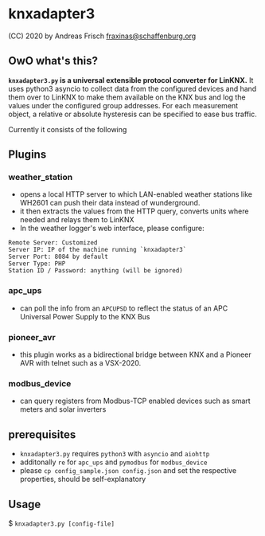 # knxadapter3

(CC) 2020 by Andreas Frisch <fraxinas@schaffenburg.org>

## OwO what's this?
**`knxadapter3.py` is a universal extensible protocol converter for LinKNX.**
It uses python3 asyncio to collect data from the configured devices and hand them over to LinKNX to make them available on the KNX bus and log the values under the configured group addresses. For each measurement object, a relative or absolute hysteresis can be specified to ease bus traffic.

Currently it consists of the following

## Plugins
### weather_station
* opens a local HTTP server to which LAN-enabled 
weather stations like WH2601 can push their data instead of wunderground.
* it then extracts the values from the HTTP query, converts units where needed and relays them to LinKNX
* In the weather logger's web interface, please configure:
```
Remote Server: Customized
Server IP: IP of the machine running `knxadapter3`
Server Port: 8084 by default
Server Type: PHP
Station ID / Password: anything (will be ignored)
```

### apc_ups
* can poll the info from an `APCUPSD` to reflect the status of
an APC Universal Power Supply to the KNX Bus

### pioneer_avr
* this plugin works as a bidirectional bridge between KNX and a Pioneer AVR with telnet such as a VSX-2020.

### modbus_device
* can query registers from Modbus-TCP enabled devices such as smart meters and solar inverters

## prerequisites
* `knxadapter3.py` requires `python3` with `asyncio` and `aiohttp`
* additonally `re` for `apc_ups` and `pymodbus` for `modbus_device`
* please `cp config_sample.json config.json` and set the respective
properties, should be self-explanatory

## Usage
$ `knxadapter3.py [config-file]`
